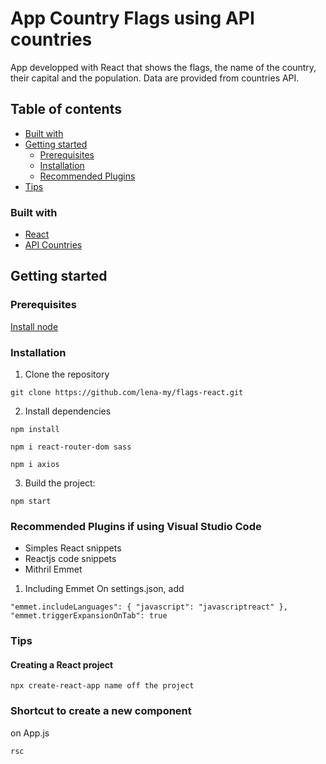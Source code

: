 
# App Country Flags using API countries
App developped with React that shows the flags, the name of the country, their capital and the population. 
Data are provided from countries API.

## Table of contents
- [Built with](#built-with)
- [Getting started](#getting-started)
  - [Prerequisites](#perequisites)
  - [Installation](#installation)
  - [Recommended Plugins](#recommended-plugins-if-using-visual-studio-code)
- [Tips](#tips)

### Built with
- [React](https://react.dev/)
- [API Countries](https://restcountries.com/)


## Getting started

### Prerequisites
[Install node](https://nodejs.org/en/download/current) 


### Installation

1. Clone the repository

```shell script
git clone https://github.com/lena-my/flags-react.git
```


2. Install dependencies
```shell script
npm install
```

```shell script
npm i react-router-dom sass
```

```shell script
npm i axios
```

3. Build the project:

```shell script
npm start
```


### Recommended Plugins if using Visual Studio Code
- Simples React snippets
- Reactjs code snippets
- Mithril Emmet


1. Including Emmet
On settings.json, add
```shell script
"emmet.includeLanguages": { "javascript": "javascriptreact" }, 
"emmet.triggerExpansionOnTab": true
```


### Tips
#### Creating a React project

```shell script
npx create-react-app name off the project
```


### Shortcut to create a new component

on App.js
```
rsc
```


